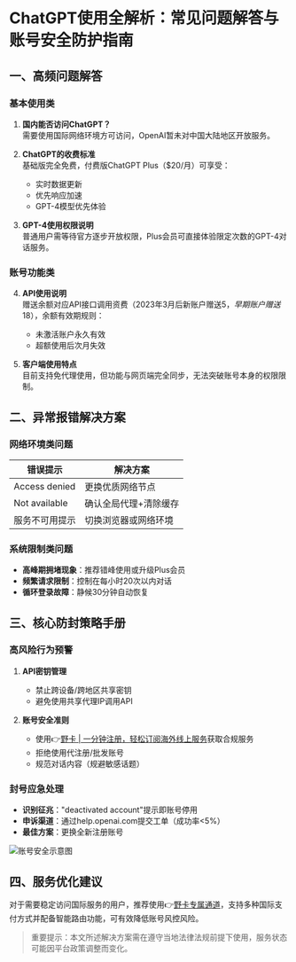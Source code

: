 # ChatGPT使用全解析：常见问题解答与账号安全防护指南

## 一、高频问题解答

### 基本使用类
1. **国内能否访问ChatGPT？**  
需要使用国际网络环境方可访问，OpenAI暂未对中国大陆地区开放服务。

2. **ChatGPT的收费标准**  
基础版完全免费，付费版ChatGPT Plus（$20/月）可享受：
   - 实时数据更新
   - 优先响应加速
   - GPT-4模型优先体验

3. **GPT-4使用权限说明**  
普通用户需等待官方逐步开放权限，Plus会员可直接体验限定次数的GPT-4对话服务。

### 账号功能类
4. **API使用说明**  
赠送余额对应API接口调用资费（2023年3月后新账户赠送$5，早期账户赠送$18），余额有效期规则：
   - 未激活账户永久有效
   - 超额使用后次月失效

5. **客户端使用特点**  
目前支持免代理使用，但功能与网页端完全同步，无法突破账号本身的权限限制。

## 二、异常报错解决方案

### 网络环境类问题
| 错误提示 | 解决方案 |
|---------|----------|
| Access denied | 更换优质网络节点 |
| Not available | 确认全局代理+清除缓存 |
| 服务不可用提示 | 切换浏览器或网络环境 |

### 系统限制类问题
- **高峰期拥堵现象**：推荐错峰使用或升级Plus会员
- **频繁请求限制**：控制在每小时20次以内对话
- **循环登录故障**：静候30分钟自动恢复

## 三、核心防封策略手册

### 高风险行为预警
1. **API密钥管理**
   - 禁止跨设备/跨地区共享密钥
   - 避免使用共享代理IP调用API

2. **账号安全准则**
   - 使用👉[野卡 | 一分钟注册，轻松订阅海外线上服务](https://bbtdd.com/yeka)获取合规服务
   - 拒绝使用代注册/批发账号
   - 规范对话内容（规避敏感话题）

### 封号应急处理
- **识别征兆**："deactivated account"提示即账号停用
- **申诉渠道**：通过help.openai.com提交工单（成功率<5%）
- **最佳方案**：更换全新注册账号

![账号安全示意图](https://bbtdd.com/wp-content/uploads/img/817102924770900.webp)

## 四、服务优化建议
对于需要稳定访问国际服务的用户，推荐使用👉[野卡专属通道](https://bbtdd.com/yeka)，支持多种国际支付方式并配备智能路由功能，可有效降低账号风控风险。

> 重要提示：本文所述解决方案需在遵守当地法律法规前提下使用，服务状态可能因平台政策调整而变化。